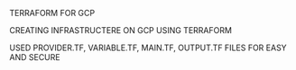 TERRAFORM FOR GCP

CREATING INFRASTRUCTERE ON GCP USING TERRAFORM

USED PROVIDER.TF, VARIABLE.TF, MAIN.TF, OUTPUT.TF FILES FOR EASY AND SECURE
